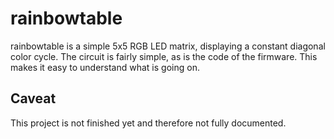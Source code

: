 rainbowtable
============

rainbowtable is a simple 5x5 RGB LED matrix, displaying a constant diagonal
color cycle. The circuit is fairly simple, as is the code of the firmware. This
makes it easy to understand what is going on.

Caveat
------

This project is not finished yet and therefore not fully documented.

